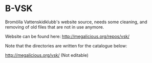 B-VSK
===

Bromölla Vattenskidklubb's website source, needs some cleaning, and removing of old files that are not in use anymore.

Website can be found here: http://megalicious.org/repos/vsk/

Note that the directories are written for the catalogue below:

http://megalicious.org/vsk/ (Not editable)
